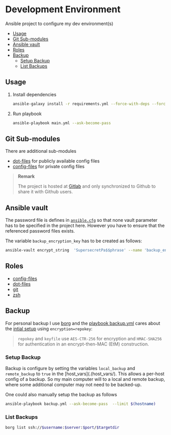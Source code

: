 # Development Environment <!-- omit in toc -->

Ansible project to configure my dev environment(s)

- [Usage](#usage)
- [Git Sub-modules](#git-sub-modules)
- [Ansible vault](#ansible-vault)
- [Roles](#roles)
- [Backup](#backup)
  - [Setup Backup](#setup-backup)
  - [List Backups](#list-backups)

## Usage

1. Install dependencies

   ```bash
   ansible-galaxy install -r requirements.yml --force-with-deps --force
   ```

2. Run playbook

   ```bash
   ansible-playbook main.yml --ask-become-pass
   ```

## Git Sub-modules

There are additional sub-modules

- [dot-files](https://gitlab.com/papanito/dot-files.git) for publicly available config files
- [config-files](https://gitlab.com/papanito/config-files.git) for private config files

> **Remark**
>
> The project is hosted at [Gitlab](https://gitlab.com/papanito) and only synchronized to Github to share it with Github users.

## Ansible vault

The password file is defines in [`ansible.cfg`](./ansible.cfg) so that none vault parameter has to be specified in the project here. However you have to ensure that the referenced password files exists.

The variable `backup_encryption_key` has to be created as follows:

```bash
ansible-vault encrypt_string  'SupersecretPa$$phrase' --name 'backup_encryption_key'
```

## Roles

- [config-files](./roles/config-files/README.md)
- [dot-files](./roles/dot-files/README.md)
- [git](./roles/git/README.md)
- [zsh](./roles/zsh/README.md)

## Backup

For personal backup I use [borg](https://borgbackup.readthedocs.io) and the [playbook backup.yml](./playbooks/backup.yml) cares about the [intial setup](https://borgbackup.readthedocs.io/en/stable/usage/init.html) using `encryption=repokey`:

> `repokey` and `keyfile` use `AES-CTR-256` for encryption and `HMAC-SHA256` for authentication in an encrypt-then-MAC (EtM) construction.

### Setup Backup

Backup is configure by setting the variables `local_backup` and `remote_backup` to `true` in the [host_vars](.(host_vars/). This allows a per-host config of a backup. So my main computer will to a local and remote backup, where some additional computer may not need to be backed-up.

One could also manually setup the backup as follows

```bash
ansible-playbook backup.yml --ask-become-pass  --limit $(hostname)
```

### List Backups

```bash
borg list ssh://$username:$server:$port/$targetdir
```
